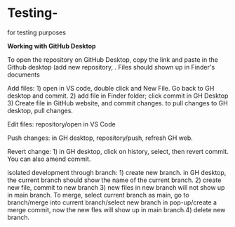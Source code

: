 # Testing-
for testing purposes

**Working with GitHub Desktop**

To open the repository on GitHub Desktop, copy the link and paste in the Github desktop (add new repository, . 
  Files should shown up in Finder's documents
  
Add files: 1) open in VS code, double click and New File. Go back to GH desktop and commit. 2) add file in Finder folder; click commit in GH Desktop 3) Create file in GitHub website, and commit changes. to pull changes to GH desktop, pull changes. 

Edit files: repository/open in VS Code

Push changes: in GH desktop, repository/push, refresh GH web. 

Revert change: 1) in GH desktop, click on history, select, then revert commit. You can also amend commit. 


isolated development through branch: 1) create new branch. in GH desktop, the current branch should show the name of the current branch. 2) create new file, commit to new branch 3) new files in new branch will not show up in main branch. To merge, select current branch as main, go to branch/merge into current branch/select new branch in pop-up/create a merge commit, now the new fles will show up in main branch.4) delete new branch. 
